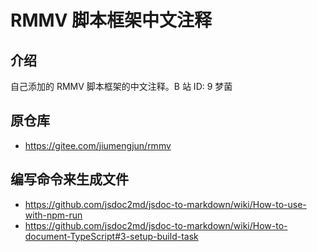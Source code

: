 # RMMV 脚本框架中文注释

## 介绍

自己添加的 RMMV 脚本框架的中文注释。B 站 ID: 9 梦菌

## 原仓库

- https://gitee.com/jiumengjun/rmmv

## 编写命令来生成文件

- https://github.com/jsdoc2md/jsdoc-to-markdown/wiki/How-to-use-with-npm-run
- https://github.com/jsdoc2md/jsdoc-to-markdown/wiki/How-to-document-TypeScript#3-setup-build-task
